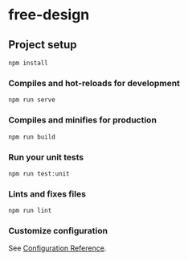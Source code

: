 <!--
 * @Author: your name
 * @Date: 2021-10-13 16:09:41
 * @LastEditTime: 2021-10-18 16:29:43
 * @LastEditors: Please set LastEditors
 * @Description: In User Settings Edit
 * @FilePath: /FreeDesign/README.md
-->
# free-design


## Project setup
```
npm install
```

### Compiles and hot-reloads for development
```
npm run serve
```

### Compiles and minifies for production
```
npm run build
```

### Run your unit tests
```
npm run test:unit
```

### Lints and fixes files
```
npm run lint
```

### Customize configuration
See [Configuration Reference](https://cli.vuejs.org/config/).
